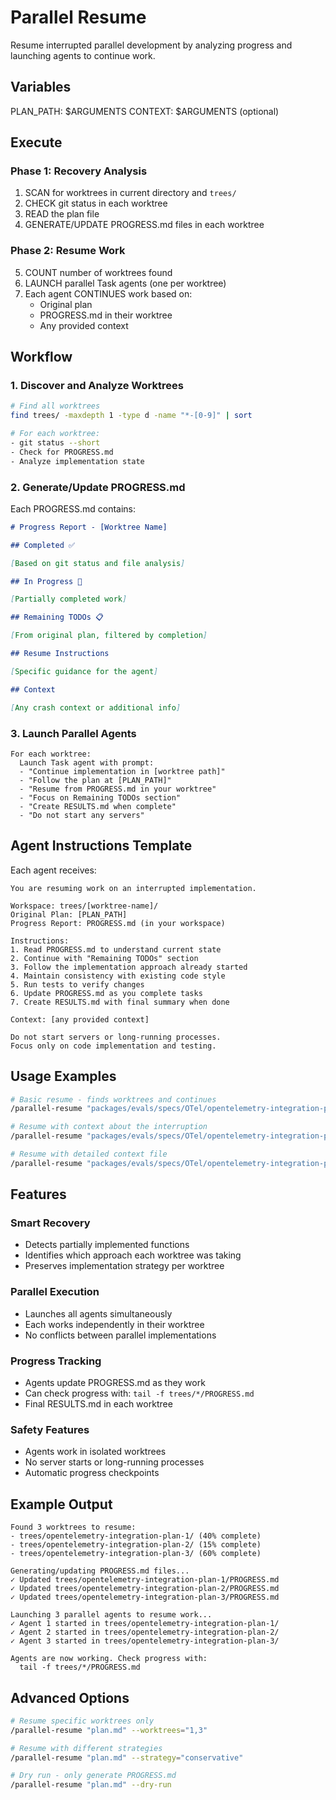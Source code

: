 # Parallel Resume

Resume interrupted parallel development by analyzing progress and launching agents to continue work.

## Variables

PLAN_PATH: $ARGUMENTS
CONTEXT: $ARGUMENTS (optional)

## Execute

### Phase 1: Recovery Analysis

1. SCAN for worktrees in current directory and `trees/`
2. CHECK git status in each worktree
3. READ the plan file
4. GENERATE/UPDATE PROGRESS.md files in each worktree

### Phase 2: Resume Work

5. COUNT number of worktrees found
6. LAUNCH parallel Task agents (one per worktree)
7. Each agent CONTINUES work based on:
    - Original plan
    - PROGRESS.md in their worktree
    - Any provided context

## Workflow

### 1. Discover and Analyze Worktrees

```bash
# Find all worktrees
find trees/ -maxdepth 1 -type d -name "*-[0-9]" | sort

# For each worktree:
- git status --short
- Check for PROGRESS.md
- Analyze implementation state
```

### 2. Generate/Update PROGRESS.md

Each PROGRESS.md contains:

```markdown
# Progress Report - [Worktree Name]

## Completed ✅

[Based on git status and file analysis]

## In Progress 🚧

[Partially completed work]

## Remaining TODOs 📋

[From original plan, filtered by completion]

## Resume Instructions

[Specific guidance for the agent]

## Context

[Any crash context or additional info]
```

### 3. Launch Parallel Agents

```
For each worktree:
  Launch Task agent with prompt:
  - "Continue implementation in [worktree path]"
  - "Follow the plan at [PLAN_PATH]"
  - "Resume from PROGRESS.md in your worktree"
  - "Focus on Remaining TODOs section"
  - "Create RESULTS.md when complete"
  - "Do not start any servers"
```

## Agent Instructions Template

Each agent receives:

```
You are resuming work on an interrupted implementation.

Workspace: trees/[worktree-name]/
Original Plan: [PLAN_PATH]
Progress Report: PROGRESS.md (in your workspace)

Instructions:
1. Read PROGRESS.md to understand current state
2. Continue with "Remaining TODOs" section
3. Follow the implementation approach already started
4. Maintain consistency with existing code style
5. Run tests to verify changes
6. Update PROGRESS.md as you complete tasks
7. Create RESULTS.md with final summary when done

Context: [any provided context]

Do not start servers or long-running processes.
Focus only on code implementation and testing.
```

## Usage Examples

```bash
# Basic resume - finds worktrees and continues
/parallel-resume "packages/evals/specs/OTel/opentelemetry-integration-plan.md"

# Resume with context about the interruption
/parallel-resume "packages/evals/specs/OTel/opentelemetry-integration-plan.md" "Crashed during IPC message type implementation"

# Resume with detailed context file
/parallel-resume "packages/evals/specs/OTel/opentelemetry-integration-plan.md" "recovery-notes.md"
```

## Features

### Smart Recovery

- Detects partially implemented functions
- Identifies which approach each worktree was taking
- Preserves implementation strategy per worktree

### Parallel Execution

- Launches all agents simultaneously
- Each works independently in their worktree
- No conflicts between parallel implementations

### Progress Tracking

- Agents update PROGRESS.md as they work
- Can check progress with: `tail -f trees/*/PROGRESS.md`
- Final RESULTS.md in each worktree

### Safety Features

- Agents work in isolated worktrees
- No server starts or long-running processes
- Automatic progress checkpoints

## Example Output

```
Found 3 worktrees to resume:
- trees/opentelemetry-integration-plan-1/ (40% complete)
- trees/opentelemetry-integration-plan-2/ (15% complete)
- trees/opentelemetry-integration-plan-3/ (60% complete)

Generating/updating PROGRESS.md files...
✓ Updated trees/opentelemetry-integration-plan-1/PROGRESS.md
✓ Updated trees/opentelemetry-integration-plan-2/PROGRESS.md
✓ Updated trees/opentelemetry-integration-plan-3/PROGRESS.md

Launching 3 parallel agents to resume work...
✓ Agent 1 started in trees/opentelemetry-integration-plan-1/
✓ Agent 2 started in trees/opentelemetry-integration-plan-2/
✓ Agent 3 started in trees/opentelemetry-integration-plan-3/

Agents are now working. Check progress with:
  tail -f trees/*/PROGRESS.md
```

## Advanced Options

```bash
# Resume specific worktrees only
/parallel-resume "plan.md" --worktrees="1,3"

# Resume with different strategies
/parallel-resume "plan.md" --strategy="conservative"

# Dry run - only generate PROGRESS.md
/parallel-resume "plan.md" --dry-run
```
